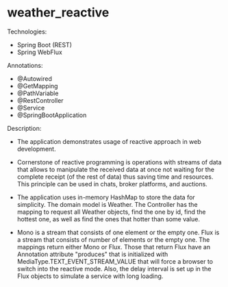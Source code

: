 # weather_reactive

Technologies:

- Spring Boot (REST)
- Spring WebFlux

Annotations:

- @Autowired
- @GetMapping
- @PathVariable
- @RestController
- @Service
- @SpringBootApplication

Description:

- The application demonstrates usage of reactive approach in web development.


- Cornerstone of reactive programming is operations with streams of data that allows to manipulate the received data 
at once not waiting for the complete receipt (of the rest of data) thus saving time and resources. This principle 
can be used in chats, broker platforms, and auctions.


- The application uses in-memory HashMap to store the data for simplicity. The domain model is Weather. The Controller 
has the mapping to request all Weather objects, find the one by id, find the hottest one, as well as find the ones 
that hotter than some value.
  

- Mono is a stream that consists of one element or the empty one. Flux is a stream that consists of number of elements 
or the empty one. The mappings return either Mono or Flux. Those that return Flux have an Annotation attribute 
"produces" that is initialized with MediaType.TEXT_EVENT_STREAM_VALUE that will force a browser to switch into the
reactive mode. Also, the delay interval is set up in the Flux objects to simulate a service with long loading.
  

